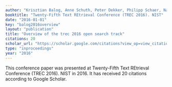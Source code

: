 ```yaml
---
author: "Krisztian Balog, Anne Schuth, Peter Dekker, Philipp Schaer, Narges Tavakolpoursaleh, Po-Yu Chuang"
booktitle: "Twenty-Fifth Text REtrieval Conference (TREC 2016). NIST"
date: "2016-01-01"
key: "balog2016overview"
layout: "publication"
title: "Overview of the trec 2016 open search track"
citations: 20
scholar_url: "https://scholar.google.com/citations?view_op=view_citation&hl=en&user=Y3ahb_wAAAAJ&pagesize=100&citation_for_view=Y3ahb_wAAAAJ:q3CdL3IzO_QC"
type: "inproceedings"
year: "2016"
---
```


This conference paper was presented at Twenty-Fifth Text REtrieval Conference (TREC 2016). NIST in 2016. It has received 20 citations according to Google Scholar.
